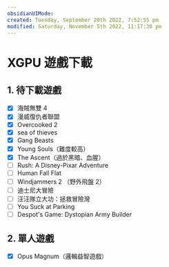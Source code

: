```yaml
---
obsidianUIMode: 
created: Tuesday, September 20th 2022, 7:52:55 pm
modified: Saturday, November 5th 2022, 11:17:30 pm
---
```

# XGPU 遊戲下載
## 1. 待下載遊戲
- [x] 海賊無雙 4
- [x] 漫威復仇者聯盟
- [x] Overcooked 2
- [x] sea of thieves
- [x] Gang Beasts
- [x] Young Souls（難度較高）
- [x] The Ascent（過於黑暗、血腥）
- [ ] Rush: A Disney-Pixar Adventure
- [ ] Human Fall Flat 
- [ ] Windjammers 2 （野外飛盤 2）
- [ ] 迪士尼大冒險
- [ ] 汪汪隊立大功：拯救冒險灣
- [ ] You Suck at Parking
- [ ] Despot's Game: Dystopian Army Builder

## 2. 單人遊戲
- [x] Opus Magnum（邏輯益智遊戲）